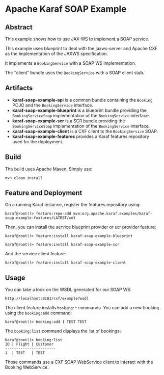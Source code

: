 <!--
    Licensed to the Apache Software Foundation (ASF) under one
    or more contributor license agreements.  See the NOTICE file
    distributed with this work for additional information
    regarding copyright ownership.  The ASF licenses this file
    to you under the Apache License, Version 2.0 (the
    "License"); you may not use this file except in compliance
    with the License.  You may obtain a copy of the License at

      http://www.apache.org/licenses/LICENSE-2.0

    Unless required by applicable law or agreed to in writing,
    software distributed under the License is distributed on an
    "AS IS" BASIS, WITHOUT WARRANTIES OR CONDITIONS OF ANY
    KIND, either express or implied.  See the License for the
    specific language governing permissions and limitations
    under the License.
-->
# Apache Karaf SOAP Example

## Abstract

This example shows how to use JAX-WS to implement a SOAP service.

This example uses blueprint to deal with the jaxws-server and Apache CXF as the implementation of the JAXWS specification.

It implements a `BookingService` with a SOAP WS implementation. 

The "client" bundle uses the `BookingService` with a SOAP client stub.

## Artifacts

* **karaf-soap-example-api** is a common bundle containing the `Booking` POJO and the `BookingService` interface.   
* **karaf-soap-example-blueprint** is a blueprint bundle providing the `BookingServiceSoap` implementation of the `BookingService` interface.
* **karaf-soap-example-scr** is a SCR bundle providing the `BookingServiceSoap` implementation of the `BookingService` interface.
* **karaf-soap-example-client** is a CXF client to the `BookingService` SOAP.
* **karaf-soap-example-features** provides a Karaf features repository used for the deployment.

## Build

The build uses Apache Maven. Simply use:

```
mvn clean install
```

## Feature and Deployment

On a running Karaf instance, register the features repository using:

```
karaf@root()> feature:repo-add mvn:org.apache.karaf.examples/karaf-soap-example-features/LATEST/xml
```

Then, you can install the service blueprint provider or scr provider feature:

```
karaf@root()> feature:install karaf-soap-example-blueprint
```

```
karaf@root()> feature:install karaf-soap-example-scr
```

And the service client feature:

```
karaf@root()> feature:install karaf-soap-example-client
```

## Usage

You can take a look on the WSDL generated for our SOAP WS:

```
http://localhost:8181/cxf/example?wsdl
```

The client feature installs `booking:*` commands. You can add a new booking using the `booking:add` command:

```
karaf@root()> booking:add 1 TEST TEST
```

The `booking:list` command displays the list of bookings:

```
karaf@root()> booking:list
ID | Flight | Customer
-----------------------
1  | TEST   | TEST
```

These commands use a CXF SOAP WebService client to interact with the Booking WebService.

